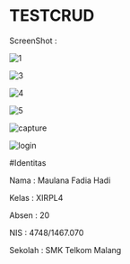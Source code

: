 # TESTCRUD

ScreenShot :


![1](https://cloud.githubusercontent.com/assets/22210692/23584340/49cd9870-0191-11e7-8d0e-ff56c8dab165.PNG)


![3](https://cloud.githubusercontent.com/assets/22210692/23584342/49d3ec70-0191-11e7-9759-9ac38f5c1574.PNG)


![4](https://cloud.githubusercontent.com/assets/22210692/23584341/49d3d0c8-0191-11e7-8d5c-fb9a02412e9c.PNG)


![5](https://cloud.githubusercontent.com/assets/22210692/23584345/49d64740-0191-11e7-9f7e-6d40058c90a9.PNG)


![capture](https://cloud.githubusercontent.com/assets/22210692/23584343/49d56cd0-0191-11e7-8370-da9f267446e2.PNG)


![login](https://cloud.githubusercontent.com/assets/22210692/23584344/49d5b690-0191-11e7-96bf-ba99e9508385.PNG)

#Identitas


Nama : Maulana Fadia Hadi


Kelas : XIRPL4


Absen : 20


NIS : 4748/1467.070


Sekolah : SMK Telkom Malang
